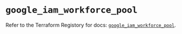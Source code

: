 # `google_iam_workforce_pool`

Refer to the Terraform Registory for docs: [`google_iam_workforce_pool`](https://registry.terraform.io/providers/hashicorp/google-beta/4.74.0/docs/resources/google_iam_workforce_pool).
